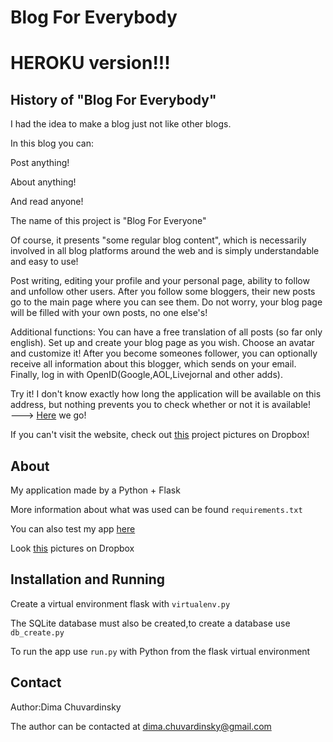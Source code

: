 # Blog For Everybody

HEROKU version!!!
=========

History of "Blog For Everybody"
------------

I had the idea to make a blog just not like other blogs.

In this blog you can:

Post anything!

About anything!

And read anyone!

The name of this project is "Blog For Everyone"

Of course, it presents "some regular blog content", which is necessarily involved in all blog platforms around the web and is simply understandable and easy to use!

Post writing, editing your profile and your personal page, ability to follow and unfollow other users. After you follow some bloggers, their new posts go to the main page where you can see them. Do not worry, your blog page will be filled with your own posts, no one else's!

Additional functions: 
You can have a free translation of all posts (so far only english). 
Set up and create your blog page as you wish. Choose an avatar and customize it! 
After you become someones follower, you can optionally receive all information about this blogger, which sends on your email. Finally, log in with OpenID(Google,AOL,Livejornal and other adds).

Try it!
I don't know exactly how long the application will be available on this address, but nothing prevents you to check whether or not it is available! —--> [Here](http://blog-for-everybody.herokuapp.com) we go!

If you can't visit the website, check out [this](https://www.dropbox.com/sh/9smtqghgvb018ch/AADfZKbtlSdC_7GdYGM2mMC0a?dl=0) project pictures on Dropbox!

About
------------

My application made by a Python + Flask

More information about what was used can be found `requirements.txt`

You can also test my app [here](https://blog-for-everybody.herokuapp.com)

Look [this](https://www.dropbox.com/sh/9smtqghgvb018ch/AADfZKbtlSdC_7GdYGM2mMC0a?dl=0) pictures on Dropbox

Installation and Running
------------

Create a virtual environment flask with `virtualenv.py` 
 
The SQLite database must also be created,to create a database use `db_create.py` 

To run the app use `run.py` with Python from the flask virtual environment

Contact
------------

Author:Dima Chuvardinsky

The author can be contacted at dima.chuvardinsky@gmail.com
